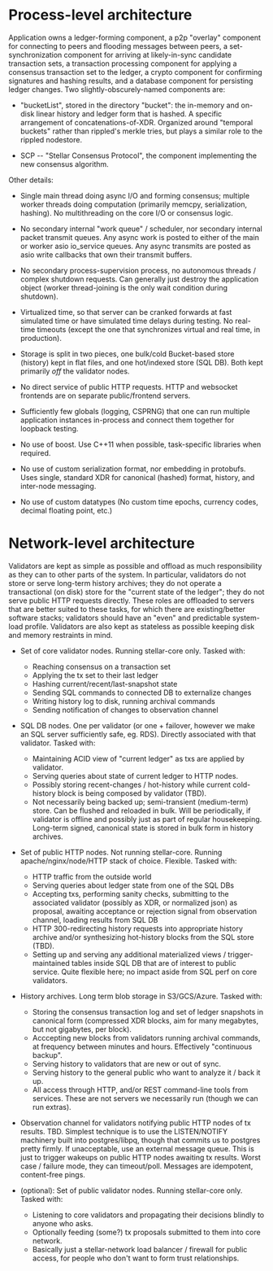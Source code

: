 
Process-level architecture
==========================

Application owns a ledger-forming component, a p2p "overlay" component for 
connecting to peers and flooding messages between peers, a set-synchronization 
component for arriving at likely-in-sync candidate transaction sets, a 
transaction processing component for applying a consensus transaction set to 
the ledger, a crypto component for confirming signatures and hashing results, 
and a database component for persisting ledger changes. 
Two slightly-obscurely-named components are:

  - "bucketList", stored in the directory "bucket": the in-memory and on-disk
    linear history and ledger form that is hashed. A specific arrangement of
    concatenations-of-XDR. Organized around "temporal buckets" rather than
    rippled's merkle tries, but plays a similar role to the rippled nodestore.

  - SCP -- "Stellar Consensus Protocol", the component implementing the
    new consensus algorithm.

Other details:


  - Single main thread doing async I/O and forming consensus; multiple
    worker threads doing computation (primarily memcpy, serialization,
    hashing). No multithreading on the core I/O or consensus logic.

  - No secondary internal "work queue" / scheduler, nor secondary internal
    packet transmit queues. Any async work is posted to either of the main
    or worker asio io_service queues. Any async transmits are posted as
    asio write callbacks that own their transmit buffers.

  - No secondary process-supervision process, no autonomous threads /
    complex shutdown requests. Can generally just destroy the application
    object (worker thread-joining is the only wait condition during
    shutdown).

  - Virtualized time, so that server can be cranked forwards at fast
    simulated time or have simulated time delays during testing. No
    real-time timeouts (except the one that synchronizes virtual and real
    time, in production).

  - Storage is split in two pieces, one bulk/cold Bucket-based store (history) 
    kept in flat files, and one hot/indexed store (SQL DB). Both kept primarily 
	_off_ the validator nodes.

  - No direct service of public HTTP requests. HTTP and websocket frontends
    are on separate public/frontend servers.

  - Sufficiently few globals (logging, CSPRNG) that one can run multiple
    application instances in-process and connect them together for loopback
    testing.

  - No use of boost. Use C++11 when possible, task-specific libraries
    when required.

  - No use of custom serialization format, nor embedding in protobufs. Uses
    single, standard XDR for canonical (hashed) format, history, and
    inter-node messaging.

  - No use of custom datatypes (No custom time epochs, currency codes, decimal
    floating point, etc.)


Network-level architecture
==========================

Validators are kept as simple as possible and offload as much responsibility as 
they can to other parts of the system. In particular, validators do not store 
or serve long-term history archives; they do not operate a transactional 
(on disk) store for the "current state of the ledger"; they do not serve public 
HTTP requests directly. These roles are offloaded to servers that are better
suited to these tasks, for which there are existing/better software stacks;
validators should have an "even" and predictable system-load profile. Validators 
are also kept as stateless as possible keeping disk and memory restraints in 
mind.

- Set of core validator nodes. Running stellar-core only. Tasked with:
  - Reaching consensus on a transaction set
  - Applying the tx set to their last ledger
  - Hashing current/recent/last-snapshot state
  - Sending SQL commands to connected DB to externalize changes
  - Writing history log to disk, running archival commands
  - Sending notification of changes to observation channel

- SQL DB nodes. One per validator (or one + failover, however we make an
  SQL server sufficiently safe, eg. RDS). Directly associated with that
  validator. Tasked with:
  - Maintaining ACID view of "current ledger" as txs are applied by validator.
  - Serving queries about state of current ledger to HTTP nodes.
  - Possibly storing recent-changes / hot-history while current
    cold-history block is being composed by validator (TBD).
  - Not necessarily being backed up; semi-transient (medium-term)
    store. Can be flushed and reloaded in bulk. Will be periodically, if
    validator is offline and possibly just as part of regular
    housekeeping. Long-term signed, canonical state is stored in bulk form
    in history archives.

- Set of public HTTP nodes. Not running stellar-core. Running
  apache/nginx/node/HTTP stack of choice. Flexible. Tasked with:
  - HTTP traffic from the outside world
  - Serving queries about ledger state from one of the SQL DBs
  - Accepting txs, performing sanity checks, submitting to the associated
    validator (possibly as XDR, or normalized json) as proposal, awaiting
    acceptance or rejection signal from observation channel, loading results
    from SQL DB
  - HTTP 300-redirecting history requests into appropriate history archive
    and/or synthesizing hot-history blocks from the SQL store (TBD).
  - Setting up and serving any additional materialized views /
    trigger-maintained tables inside SQL DB that are of interest to public
    service. Quite flexible here; no impact aside from SQL perf on core
    validators.

- History archives. Long term blob storage in S3/GCS/Azure. Tasked with:
  - Storing the consensus transaction log and set of ledger snapshots in
    canonical form (compressed XDR blocks, aim for many megabytes, but not
    gigabytes, per block).
  - Acccepting new blocks from validators running archival commands, at
    frequency between minutes and hours. Effectively "continuous backup".
  - Serving history to validators that are new or out of sync.
  - Serving history to the general public who want to analyze it / back it up.
  - All access through HTTP, and/or REST command-line tools from services.
    These are not servers we necessarily run (though we can run extras).

- Observation channel for validators notifying public HTTP nodes of tx
  results. TBD. Simplest technique is to use the LISTEN/NOTIFY machinery
  built into postgres/libpq, though that commits us to postgres pretty
  firmly. If unacceptable, use an external message queue. This is just to
  trigger wakeups on public HTTP nodes awaiting tx results. Worst case /
  failure mode, they can timeout/poll. Messages are idempotent,
  content-free pings.

- (optional): Set of public validator nodes. Running stellar-core only. Tasked 
with:
  - Listening to core validators and propagating their decisions blindly
    to anyone who asks.
  - Optionally feeding (some?) tx proposals submitted to them into core network.
  - Basically just a stellar-network load balancer / firewall for public access,
    for people who don't want to form trust relationships.


